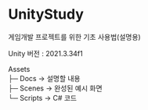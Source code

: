 # UnityStudy
게임개발 프로젝트를 위한 기초 사용법(설명용)

Unity 버전 : 2021.3.34f1

Assets <br/>
├─ Docs -> 설명할 내용 <br/>
├─ Scenes -> 완성된 예시 화면 <br/>
└─ Scripts -> C# 코드
